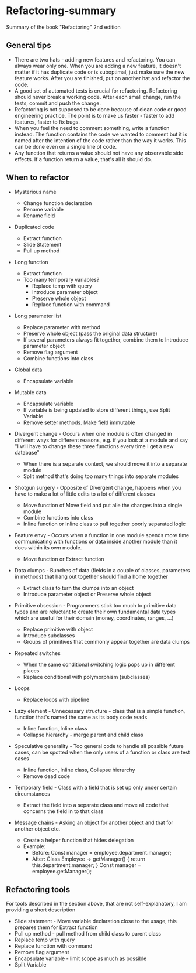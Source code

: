 # Refactoring-summary
Summary of the book "Refactoring" 2nd edition

## General tips
- There are two hats - adding new features and refactoring. You can always wear only one. When you are adding a new feature, it doesn't matter if it has duplicate code or is suboptimal, just make sure the new feature works. After you are finished, put on another hat and refactor the code. 
- A good set of automated tests is crucial for refactoring. Refactoring should never break a working code. After each small change, run the tests, commit and push the change.
- Refactoring is not supposed to be done because of clean code or good engineering practice. The point is to make us faster - faster to add features, faster to fix bugs.
- When you feel the need to comment something, write a function instead. The function contains the code we wanted to comment but it is named after the intention of the code rather than the way it works. This can be done even on a single line of code.
- Any function that returns a value should not have any observable side effects. If a function return a value, that's all it should do.

## When to refactor
- Mysterious name
  - Change function declaration
  - Rename variable
  - Rename field
  
- Duplicated code
  - Extract function
  - Slide Statement
  - Pull up method
- Long function
  - Extract function
  - Too many temporary variables?
    - Replace temp with query
    - Introduce parameter object
    - Preserve whole object
    - Replace function with command
- Long parameter list
  - Replace parameter with method
  - Preserve whole object (pass the original data structure)
  - If several parameters always fit together, combine them to Introduce parameter object
  - Remove flag argument
  - Combine functions into class
- Global data
  - Encapsulate variable
- Mutable data
  - Encapsulate variable 
  - If variable is being updated to store different things, use Split Variable
  - Remove setter methods. Make field immutable
- Divergent change - Occurs when one module is often changed in different ways for different reasons, e.g. if you look at a module and say "I will have to change these three functions every time I get a new database"
  - When there is a separate context, we should move it into a separate module
  - Split method that's doing too many things into separate modules
- Shotgun surgery - Opposite of Divergent change, happens when you have to make a lot of little edits to a lot of different classes
  - Move function of Move field and put alle the changes into a single module
  - Combine functions into class
  - Inline function or Inline class to pull together poorly separated logic
- Feature envy - Occurs when a function in one module spends more time communicating with functions or data inside another module than it does within its own module.
  - Move function or Extract function
- Data clumps - Bunches of data (fields in a couple of classes, parameters in methods) that hang out together should find a home together
  - Extract class to turn the clumps into an object
  - Introduce parameter object or Preserve whole object
- Primitive obsession - Programmers stick too much to primitive data types and are reluctant to create their own fundamental data types which are useful for their domain (money, coordinates, ranges, …)
  - Replace primitive with object
  - Introduce subclasses
  - Groups of primitives that commonly appear together are data clumps
- Repeated switches
  - When the same conditional switching logic pops up in different places
  - Replace conditional with polymorphism (subclasses)
- Loops
  - Replace loops with pipeline
- Lazy element - Unnecessary structure - class that is a simple function, function that's named the same as its body code reads
  - Inline function, Inline class
  - Collapse hierarchy - merge parent and child class
- Speculative generality - Too general code to handle all possible future cases, can be spotted when the only users of a function or class are test cases
  - Inline function, Inline class, Collapse hierarchy
  - Remove dead code
- Temporary field - Class with a field that is set up only under certain circumstances
  - Extract the field into a separate class and move all code that concerns the field in to that class
- Message chains - Asking an object for another object and that for another object etc.
  - Create a helper function that hides delegation
  - Example: 
    - Before:
         Const manager = employee.department.manager;
    - After:
         Class Employee -> getManager() { return this.department.manager; }
         Const manager = employee.getManager();
    
    
## Refactoring tools
For tools described in the section above, that are not self-explanatory, I am providing a short description

- Slide statement - Move variable declaration close to the usage, this prepares them for Extract function
- Pull up method - pull method from child class to parent class
- Replace temp with query
- Replace function with command
- Remove flag argument
- Encapsulate variable - limit scope as much as possible
- Split Variable
